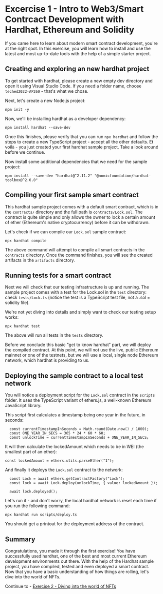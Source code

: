 # Excercise 1 - Intro to Web3/Smart Contrcact Development with Hardhat, Ethereum and Solidity

If you came here to learn about modern smart contract development, you're at the right spot. In this exercise, you will learn how to install and use the latest and most up-to-date tools with the help of a simple starter project. 


## Creating and exploring an new hardhat project
To get started with hardhat, please create a new empty dev directory and open it using Visual Studio Code. If you need a folder name, choose `teched2022-AP260` - that's what we chose. 

Next, let's create a new Node.js project:

```
npm init -y
```

Now, we'll be installing hardhat as a developer dependency:

```
npm install hardhat --save-dev
```

Once this finishes, please verify that you can run `npx hardhat` and follow the steps to create a new TypeScript project - accept all the other defaults. Et voilà - you just created your first hardhat sample project. Take a look around before we continue. 

Now install some additional dependencies that we need for the sample project:

```
npm install --save-dev "hardhat@^2.11.2" "@nomicfoundation/hardhat-toolbox@^2.0.0"
```

## Compiling your first sample smart contract

This hardhat sample project comes with a default smart contract, which is in the `contracts/` directory and the full path is `contracts/Lock.sol`. The contract is quite simple and only allows the owner to lock a certain amount of ether (Ethereum's native cryptocurrency) before it can be withdrawn. 

Let's check if we can compile our `Lock.sol` sample contract:

```
npx hardhat compile
```

The above command will attempt to compile all smart contracts in the `contracts` directory. Once the command finishes, you will see the created artifacts in the `artifacts` directory. 

## Running tests for a smart contract

Next we will check that our testing infrastructure is up and running. The sample project comes with a test for the Lock.sol in the `test` directory: check `tests/Lock.ts` (notice the test is a TypeScript test file, not a .sol = solidity file). 

We're not yet diving into details and simply want to check our testing setup works:

```
npx hardhat test
```

The above will run all tests in the `tests` directory. 

Before we conclude this basic "get to know hardhat" part, we will deploy the compiled contract. At this point, we will not use the live, public Ethereum mainnet or one of the testnets, but we will use a local, single node Ethereum network, which hardhat is providing to us.

## Deploying the sample contract to a local test network

You will notice a deployment script for the `Lock.sol` contract in the `scripts` folder. It uses the TypeScript variant of ethers.js, a well-known Ethereum JavaScript library. 

This script first calculates a timestamp being one year in the future, in seconds:

```
  const currentTimestampInSeconds = Math.round(Date.now() / 1000);
  const ONE_YEAR_IN_SECS = 365 * 24 * 60 * 60;
  const unlockTime = currentTimestampInSeconds + ONE_YEAR_IN_SECS;
```

It will then calculate the lockedAmount which needs to be in WEI (the smallest part of an ether):

```
const lockedAmount = ethers.utils.parseEther("1");
```

And finally it deploys the `Lock.sol` contract to the network:
```
  const Lock = await ethers.getContractFactory("Lock");
  const lock = await Lock.deploy(unlockTime, { value: lockedAmount });

  await lock.deployed();
```
 
 Let's run it - and don't worry, the local hardhat network is reset each time if you run the following command:

```
npx hardhat run scripts/deploy.ts
```

You should get a printout for the deployment address of the contract. 

## Summary
Congratulations, you made it through the first exercise! You have successfully used hardhat, one of the best and most current Ethereum development environments out there. With the help of the Hardhat sample project, you have compiled, tested and even deployed a smart contract. Now that you have a basic understanding of how things are rolling, let's dive into the world of NFTs. 

Continue to - [Exercise 2 - Diving into the world of NFTs](../ex2/README.md)

